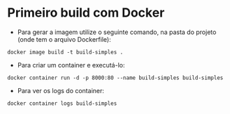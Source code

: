 # Primeiro build com Docker

- Para gerar a imagem utilize o seguinte comando, na pasta do projeto (onde tem o arquivo Dockerfile):

`docker image build -t build-simples .`

- Para criar um container e executá-lo:

`docker container run -d -p 8000:80 --name build-simples build-simples`

- Para ver os logs do container:

`docker container logs build-simples`
